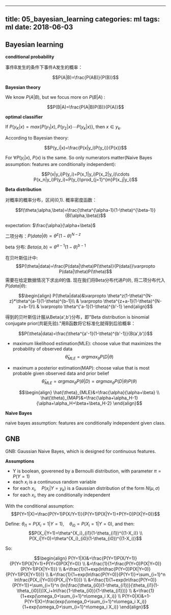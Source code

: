 ---
 title: 05_bayesian_learning
 categories: ml
 tags: ml
 date: 2018-06-03
 ---

## Bayesian learning

**conditional probability**

事件B发生的条件下事件A发生的概率：

$$P(A|B)=\frac{P(AB)}{P(B)}$$

**Bayesian theory**

We know $P(A|B)$, but we focus more on $P(B|A)$ :

$$P(B|A)=\frac{P(A|B)P(B)}{P(A)}$$

**optimal classifier**

If $P(y_K|x)=max\{P(y_1|x),P(y_2|x)\cdots P(y_k|x)\}$, then $x\in y_k$.

According to Bayesian theory:

$$P(y_i|x)=\frac{P(x|y_i)P(y_i)}{P(x)}$$

For $\forall P(y_i|x)$, $P(x)$ is the same. So only numerators matter(Naive Bayes assumption: features are conditionally independent):

$$P(x|y_i)P(y_i)=P(x_1|y_i)P(x_2|y_i)\cdots P(x_n|y_i)P(y_i)=P(y_i)\prod_{j=1}^{m}P(x_j|y_i)$$

**Beta distribution**

对概率的概率分布，区间(0,1). 概率密度函数：

$$f(\theta;\alpha,\beta)=\frac{\theta^{\alpha-1}(1-\theta)^{\beta-1}}{B(\alpha,\beta)}$$

expectation: $\frac{\alpha}{\alpha+\beta}$

二项分布：$P(data|\theta)\varpropto \theta^z(1-\theta)^{N-z}$

beta 分布: $Beta(a,b)\varpropto \theta^{a-1}(1-\theta)^{b-1}$

在贝叶斯估计中: 
$$P(\theta|data)=\frac{P(data|\theta)P(\theta)}{P(data)}\varpropto P(data|\theta)P(\theta)$$ 
需要在给定数据情况下求出$\theta$的值. 现在我们将Beta分布代进$P(\theta)$, 将二项分布代入$P(data|\theta)$:

$$\begin{align}
P(\theta|data)&\varpropto \theta^z(1-\theta)^{N-z}*\theta^{a-1}(1-\theta)^{b-1}\\
&  \varpropto \theta^{z+a-1}(1-\theta)^{N-z+b-1}\\
&  \varpropto \theta^{'a-1}(1-\theta)^{b'-1}
\end{align}$$

得到的贝叶斯估计服从Beta(a',b')分布，即"Beta distribution is binomial conjugate prior(共轭先验)."用B函数将它标准化就得到后验概率：

$$P(\theta|data)=\frac{\theta^{a'-1}(1-\theta)^{b'-1}}{B(a',b')}$$

- maximum likelihood estimation(MLE): choose value that maximizes the probability of observed data
    $$\hat{\theta}_{MLE}=argmax_{\theta}P(D|\theta)$$
- maximum a posterior estimation(MAP): choose value that is most probable given observed data and prior belief
    $$\hat{\theta}_{MLE}=argmax_{\theta}P(\theta|D)=argmax_{\theta}P(D|\theta)P(\theta)$$

    $$\begin{align} 
     \hat{\theta}_{MLE}&=\frac{\alpha}{\alpha+\beta} \\
     \hat{\theta}_{MAP}&=\frac{\alpha+\alpha_H-1}{\alpha+\alpha_H+\beta+\beta_H-2}
    \end{align}$$

**Naive Bayes**

naive bayes assumption: features are conditionally independent given class.

## GNB

GNB: Gaussian Naive Bayes, which is designed for continuous features.

**Assumptions**

- Y is boolean, goverened by a Bernoulli distribution, with parameter $\pi=P(Y=1)$
- each $x_i$ is a continuous random variable
- for each $x_i,\quad P(x_i|Y=y_k)$ is a Gaussian distribution of the form $N(\mu,\sigma)$
- for each $x_i$, they are conditionally independent


With the conditional assumption:
$$P(Y=1|X)=\frac{P(Y=1)P(X/Y=1)}{P(Y=1)P(X|Y=1)+P(Y=0)P(X|Y=0)}$$

Define: $\theta_{i1}=P(X_i=1|Y=1),\quad \theta_{i0}=P(X_i=1|Y=0)$, and then:
$$P(X_i|Y=1)=\theta^{X_i}_{i1}(1-\theta_{i1})^{(1-X_i)} \\
P(X_i|Y=0)=\theta^{X_i}_{i0}(1-\theta_{i0})^{(1-X_i)}$$

So:

$$\begin{align}
P(Y=1|X)&=\frac{P(Y=1)P(X/Y=1)}{P(Y=1)P(X|Y=1)+P(Y=0)P(X|Y=0)}  \\
    &=\frac{1}{1+\frac{P(Y=0)P(X|Y=0)}{P(Y=1)P(X|Y=1)}} \\
    &=\frac{1}{1+exp(ln\frac{P(Y=0)P(X|Y=0)}{P(Y=1)P(X|Y=1)})}  \\
    &=\frac{1}{1+exp(ln\frac{P(Y=0)}{P(Y=1)}+\sum_{i=1}^n ln\frac{P(X_i|Y=0)}{P(X_i|Y=1)})}  \\
    &=\frac{1}{1+exp(ln\frac{P(Y=0)}{P(Y=1)}+\sum_{i=1}^n (ln(\frac{\theta_{i0}(1-\theta_{i1})}{\theta_{i1}(1-\theta_{i0})})X_i+ln\frac{1-\theta_{i0}}{1-\theta_{i1}})}  \\
    &=\frac{1}{1+exp(\omega_0+\sum_{i=1}^n\omega_i X_i)} \\
P(Y=0|X)&=1-P(Y=1|X)=\frac{exp(\omega_0+\sum_{i=1}^n\omega_i X_i)}{1+exp(\omega_0+\sum_{i=1}^n\omega_i X_i)}
\end{align}$$
